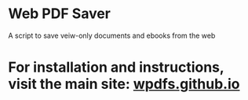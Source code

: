# Web PDF Saver
A script to save veiw-only documents and ebooks from the web
# For installation and instructions, visit the main site: [wpdfs.github.io](wpdfs.github.io)
